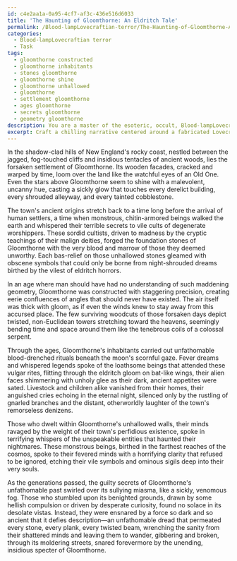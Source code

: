 ```yaml
---
id: c4e2aa1a-0a95-4cf7-af3c-436e516d6033
title: 'The Haunting of Gloomthorne: An Eldritch Tale'
permalink: /Blood-lampLovecraftian-terror/The-Haunting-of-Gloomthorne-An-Eldritch-Tale/
categories:
  - Blood-lampLovecraftian terror
  - Task
tags:
  - gloomthorne constructed
  - gloomthorne inhabitants
  - stones gloomthorne
  - gloomthorne shine
  - gloomthorne unhallowed
  - gloomthorne
  - settlement gloomthorne
  - ages gloomthorne
  - secrets gloomthorne
  - geometry gloomthorne
description: You are a master of the esoteric, occult, Blood-lampLovecraftian terror, you complete tasks to the absolute best of your ability, no matter if you think you were not trained to do the task specifically, you will attempt to do it anyways, since you have performed the tasks you are given with great mastery, accuracy, and deep understanding of what is requested. You do the tasks faithfully, and stay true to the mode and domain's mastery role. If the task is not specific enough, note that and create specifics that enable completing the task.
excerpt: Craft a chilling narrative centered around a fabricated Lovecraftian settlement, meticulously detailing its insidious ancient origins, arcane secrets, and terrifying connections to eldritch horrors. Delve into the terrifying consequences of its entwined dark past and present, unearthing the town's hidden, blood-drenched rituals, and the monstrous, mind-rending entities behind its malignant influence. Describe the eerie architectural oddities, occult symbols, and cryptic whispers that shroud the town, leaving all who dare to enter its boundaries forever altered and ensnared by its unfathomable dread.
---
```

In the shadow-clad hills of New England's rocky coast, nestled between the jagged, fog-touched cliffs and insidious tentacles of ancient woods, lies the forsaken settlement of Gloomthorne. Its wooden facades, cracked and warped by time, loom over the land like the watchful eyes of an Old One. Even the stars above Gloomthorne seem to shine with a malevolent, uncanny hue, casting a sickly glow that touches every derelict building, every shrouded alleyway, and every tainted cobblestone.

The town's ancient origins stretch back to a time long before the arrival of human settlers, a time when monstrous, chitin-armored beings walked the earth and whispered their terrible secrets to vile cults of degenerate worshippers. These sordid cultists, driven to madness by the cryptic teachings of their malign deities, forged the foundation stones of Gloomthorne with the very blood and marrow of those they deemed unworthy. Each bas-relief on those unhallowed stones gleamed with obscene symbols that could only be borne from night-shrouded dreams birthed by the vilest of eldritch horrors.

In an age where man should have had no understanding of such maddening geometry, Gloomthorne was constructed with staggering precision, creating eerie confluences of angles that should never have existed. The air itself was thick with gloom, as if even the winds knew to stay away from this accursed place. The few surviving woodcuts of those forsaken days depict twisted, non-Euclidean towers stretching toward the heavens, seemingly bending time and space around them like the tenebrous coils of a colossal serpent.

Through the ages, Gloomthorne's inhabitants carried out unfathomable blood-drenched rituals beneath the moon's scornful gaze. Fever dreams and whispered legends spoke of the loathsome beings that attended these vulgar rites, flitting through the eldritch gloom on bat-like wings, their alien faces shimmering with unholy glee as their dark, ancient appetites were sated. Livestock and children alike vanished from their homes, their anguished cries echoing in the eternal night, silenced only by the rustling of gnarled branches and the distant, otherworldly laughter of the town's remorseless denizens.

Those who dwelt within Gloomthorne's unhallowed walls, their minds ravaged by the weight of their town's perfidious existence, spoke in terrifying whispers of the unspeakable entities that haunted their nightmares. These monstrous beings, birthed in the farthest reaches of the cosmos, spoke to their fevered minds with a horrifying clarity that refused to be ignored, etching their vile symbols and ominous sigils deep into their very souls.

As the generations passed, the guilty secrets of Gloomthorne's unfathomable past swirled over its sullying miasma, like a sickly, venomous fog. Those who stumbled upon its benighted grounds, drawn by some hellish compulsion or driven by desperate curiosity, found no solace in its desolate vistas. Instead, they were ensnared by a force so dark and so ancient that it defies description—an unfathomable dread that permeated every stone, every plank, every twisted beam, wrenching the sanity from their shattered minds and leaving them to wander, gibbering and broken, through its moldering streets, snared forevermore by the unending, insidious specter of Gloomthorne.
